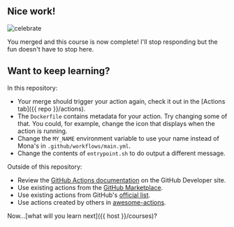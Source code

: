 ## Nice work!

![celebrate](https://octodex.github.com/images/jetpacktocat.png)

You merged and this course is now complete! I'll stop responding but the fun doesn't have to stop here. 

## Want to keep learning? 

In this repository:
- Your merge should trigger your action again, check it out in the [Actions tab]({{ repo }}/actions).
- The `Dockerfile` contains metadata for your action. Try changing some of that. You could, for example, change the icon that displays when the action is running.
- Change the `MY_NAME` environment variable to use your name instead of Mona's in `.github/workflows/main.yml`.
- Change the contents of `entrypoint.sh` to do output a different message.

Outside of this repository:
- Review the [GitHub Actions documentation](https://help.github.com/articles/about-github-actions) on the GitHub Developer site. 
- Use existing actions from the [GitHub Marketplace](https://github.com/marketplace/actions).
- Use existing actions from GitHub's [official list](https://github.com/actions).
- Use actions created by others in [awesome-actions](https://github.com/sdras/awesome-actions).

Now...[what will you learn next]({{ host }}/courses)?
